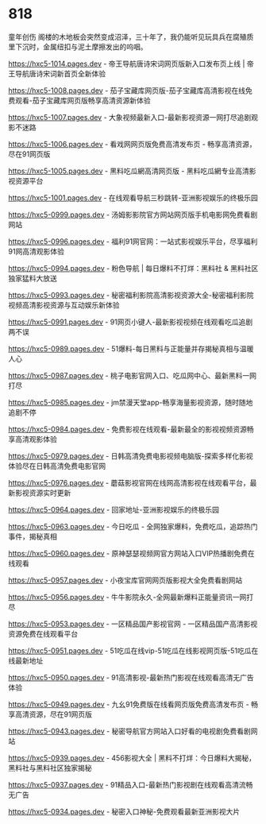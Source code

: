 # 818
童年创伤 阁楼的木地板会突然变成沼泽，三十年了，我仍能听见玩具兵在腐殖质里下沉时，金属纽扣与泥土摩擦发出的呜咽。

https://hxc5-1014.pages.dev - 帝王导航唐诗宋词网页版新入口发布页上线 | 帝王导航唐诗宋词新首页全新体验

https://hxc5-1008.pages.dev - 茄子宝藏库网页版-茄子宝藏库高清影视在线免费观看-茄子宝藏库网页版畅享高清资源新体验

https://hxc5-1007.pages.dev - 大象视频最新入口-最新影视资源一网打尽追剧观影不迷路

https://hxc5-1006.pages.dev - 看戏网网页版免费高清发布页 - 畅享高清资源，尽在91网页版

https://hxc5-1005.pages.dev - 黑料吃瓜網高清网页版 - 黑料吃瓜網专业高清影视资源平台

https://hxc5-1001.pages.dev - 在线观看导航三秒跳转-亚洲影视娱乐的终极乐园

https://hxc5-0999.pages.dev - 汤姆影影院官方网站网页版手机电影网免费看剧网站

https://hxc5-0996.pages.dev - 福利91网官网：一站式影视娱乐平台，尽享福利91网高清观影体验

https://hxc5-0994.pages.dev - 粉色导航 | 每日爆料不打烊：黑料社 & 黑料社区独家猛料大放送

https://hxc5-0993.pages.dev - 秘密福利影院高清影视资源大全-秘密福利影院视频高清影视资源与互动娱乐新体验

https://hxc5-0991.pages.dev - 91网页小键人-最新影视视频在线观看吃瓜追剧两不误

https://hxc5-0989.pages.dev - 51爆料-每日黑料与正能量并存揭秘真相与温暖人心

https://hxc5-0987.pages.dev - 桃子电影官网入口、吃瓜网中心、最新黑料一网打尽

https://hxc5-0985.pages.dev - jm禁漫天堂app-畅享海量影视资源，随时随地追剧不停

https://hxc5-0984.pages.dev - 免费影视在线观看-最新最全的影视视频资源畅享高清观影体验

https://hxc5-0979.pages.dev - 日韩高清免费电影视频电脑版-探索多样化影视体验尽在日韩高清免费电影官网

https://hxc5-0976.pages.dev - 蘑菇影视官网在线网高清影视在线观看平台，最新影视资源实时更新

https://hxc5-0964.pages.dev - 回家地址-亚洲影视娱乐的终极乐园

https://hxc5-0963.pages.dev - 今日吃瓜 - 全网独家爆料，免费吃瓜，追踪热门事件，揭秘真相

https://hxc5-0960.pages.dev - 原神瑟瑟视频网官方网站入口VIP热播剧免费在线观看

https://hxc5-0957.pages.dev - 小夜宝库官网网页版影视大全免费看剧网站

https://hxc5-0956.pages.dev - 牛牛影院永久-全网最新爆料正能量资讯一网打尽

https://hxc5-0953.pages.dev - 一区精品国产影视官网 - 一区精品国产高清影视资源免费在线观看平台

https://hxc5-0951.pages.dev - 51吃瓜在线vip-51吃瓜在线影视网页版-51吃瓜在线最新地址

https://hxc5-0950.pages.dev - 91高清影视-最新热门影视在线观看高清无广告体验

https://hxc5-0949.pages.dev - 九幺91免费版在线看网页版免费高清发布页 - 畅享高清资源，尽在91网页版

https://hxc5-0943.pages.dev - 秘密导航官方网站入口好看的电视剧免费看剧网站

https://hxc5-0939.pages.dev - 456影视大全 | 黑料不打烊：今日爆料大揭秘，黑料社与黑料社区独家揭秘

https://hxc5-0937.pages.dev - 91精品入口-最新热门影视剧在线观看高清流畅无广告

https://hxc5-0934.pages.dev - 秘密入口神秘-免费观看最新亚洲影视大片
